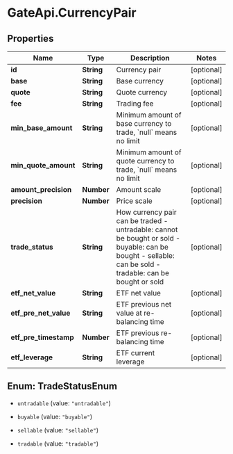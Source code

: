 # GateApi.CurrencyPair

## Properties

Name | Type | Description | Notes
------------ | ------------- | ------------- | -------------
**id** | **String** | Currency pair | [optional] 
**base** | **String** | Base currency | [optional] 
**quote** | **String** | Quote currency | [optional] 
**fee** | **String** | Trading fee | [optional] 
**min_base_amount** | **String** | Minimum amount of base currency to trade, &#x60;null&#x60; means no limit | [optional] 
**min_quote_amount** | **String** | Minimum amount of quote currency to trade, &#x60;null&#x60; means no limit | [optional] 
**amount_precision** | **Number** | Amount scale | [optional] 
**precision** | **Number** | Price scale | [optional] 
**trade_status** | **String** | How currency pair can be traded  - untradable: cannot be bought or sold - buyable: can be bought - sellable: can be sold - tradable: can be bought or sold | [optional] 
**etf_net_value** | **String** | ETF net value | [optional] 
**etf_pre_net_value** | **String** | ETF previous net value at re-balancing time | [optional] 
**etf_pre_timestamp** | **Number** | ETF previous re-balancing time | [optional] 
**etf_leverage** | **String** | ETF current leverage | [optional] 

## Enum: TradeStatusEnum

* `untradable` (value: `"untradable"`)

* `buyable` (value: `"buyable"`)

* `sellable` (value: `"sellable"`)

* `tradable` (value: `"tradable"`)


